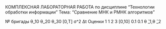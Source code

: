 КОМПЛЕКСНАЯ ЛАБОРАТОРНАЯ РАБОТА 
по дисциплине “Технологии обработки информации”
Тема: “Сравнение МНК и РМНК алгоритмов”

№ бригады	θ_10	θ_20	θ_30	[0,T]	 σ^2	 Δt	 Оценки
1	          1	    2	    3	  [0,10] 0.1	0.1	θ ̂_1,θ ̂_2
